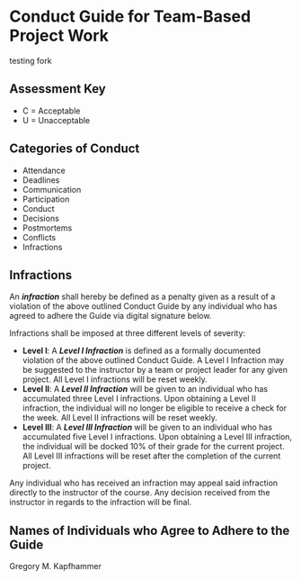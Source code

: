 # Conduct Guide for Team-Based Project Work

testing fork

## Assessment Key

* C = Acceptable
* U = Unacceptable

## Categories of Conduct

* Attendance
* Deadlines
* Communication
* Participation
* Conduct
* Decisions
* Postmortems
* Conflicts
* Infractions

## Infractions

An ***infraction*** shall hereby be defined as a penalty given as a result of a violation of the
above outlined Conduct Guide by any individual who has agreed to adhere the Guide
via digital signature below.

Infractions shall be imposed at three different levels of severity:

 * **Level I**: A ***Level I Infraction*** is defined as a formally documented violation
 of the above outlined Conduct Guide. A Level I Infraction may be suggested to the
 instructor by a team or project leader for any given project. All Level I infractions will be reset weekly.
 * **Level II**: A ***Level II Infraction*** will be given to an individual who has accumulated three Level I infractions. Upon obtaining a Level II infraction, the individual will no longer be eligible to receive a check for the week. All Level II infractions will be reset weekly.
 * **Level III**: A ***Level III Infraction*** will be given to an individual who has accumulated five Level I infractions. Upon obtaining a Level III infraction, the individual will be docked 10% of their grade for the current project. All Level III infractions will be reset after the completion of the current project.

Any individual who has received an infraction may appeal said infraction directly
to the instructor of the course. Any decision received from the instructor in
regards to the infraction will be final.

## Names of Individuals who Agree to Adhere to the Guide

Gregory M. Kapfhammer
